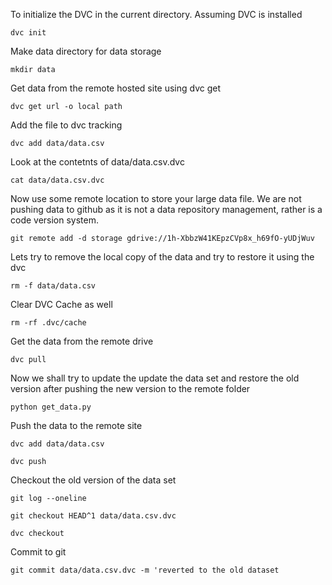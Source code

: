 To initialize the DVC in the current directory. Assuming DVC is installed

`dvc init`

Make data directory for data storage

`mkdir data`

Get data from the remote hosted site using dvc get

`dvc get url -o local path`

Add the file to dvc tracking

`dvc add data/data.csv`

Look at the contetnts of data/data.csv.dvc

`cat data/data.csv.dvc`

Now use some remote location to store your large data file. We are not pushing data to github as it is not a data repository management, rather is a code version system.

`git remote add -d storage gdrive://1h-XbbzW41KEpzCVp8x_h69fO-yUDjWuv`

Lets try to remove the local copy of the data and try to restore it using the dvc

`rm -f data/data.csv`

Clear DVC Cache as well 

`rm -rf .dvc/cache`

Get the data from the remote drive

`dvc pull`

Now we shall try to update the update the data set and restore the old version after pushing the new version to the remote folder

`python get_data.py`

Push the data to the remote site 

`dvc add data/data.csv`

`dvc push`

Checkout the old version of the data set

`git log --oneline`

`git checkout HEAD^1 data/data.csv.dvc`

`dvc checkout`

Commit to git

`git commit data/data.csv.dvc -m 'reverted to the old dataset`


